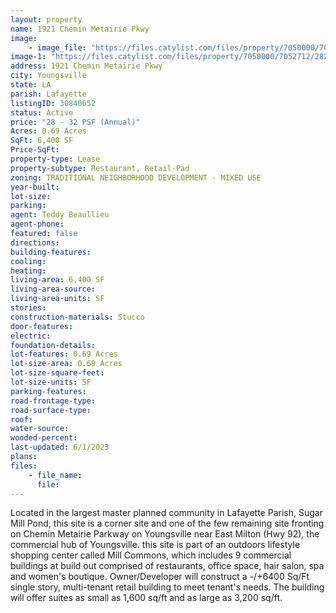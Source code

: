 ```yaml
---
layout: property
name: 1921 Chemin Metairie Pkwy
image:
    - image_file: "https://files.catylist.com/files/property/7050000/7052712/28201748_2023_05_22_12.24.23.jpg"
image-1: "https://files.catylist.com/files/property/7050000/7052712/28201747_Screenshot_2023_05_22_at_4.35.52_PM.png"
address: 1921 Chemin Metairie Pkwy
city: Youngsville
state: LA
parish: Lafayette
listingID: 30840652
status: Active
price: "28 - 32 PSF (Annual)"
Acres: 0.69 Acres
SqFt: 6,400 SF
Price-SqFt:
property-type: Lease
property-subtype: Restaurant, Retail-Pad
zoning: TRADITIONAL NEIGHBORHOOD DEVELOPMENT - MIXED USE
year-built:
lot-size:
parking:
agent: Teddy Beaullieu
agent-phone:
featured: false
directions:
building-features:
cooling:
heating:
living-area: 6,400 SF
living-area-source:
living-area-units: SF
stories:
construction-materials: Stucco
door-features:
electric:
foundation-details:
lot-features: 0.69 Acres
lot-size-area: 0.69 Acres
lot-size-square-feet:
lot-size-units: SF
parking-features:
road-frontage-type:
road-surface-type:
roof:
water-source:
wooded-percent:
last-updated: 6/1/2023
plans:
files:
    - file_name:
      file:
---
```

Located in the largest master planned community in Lafayette Parish, Sugar Mill Pond, this site is a corner site and one of the few remaining site fronting on Chemin Metairie Parkway on Youngsville near East Milton (Hwy 92), the commercial hub of Youngsville. this site is part of an outdoors lifestyle shopping center called Mill Commons, which includes 9 commercial buildings at build out comprised of restaurants, office space, hair salon, spa and women's boutique. Owner/Developer will construct a -/+6400 Sq/Ft single story, multi-tenant retail building to meet tenant's needs. The building will offer suites as small as 1,600 sq/ft and as large as 3,200 sq/ft.
